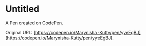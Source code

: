 # Untitled

A Pen created on CodePen.

Original URL: [https://codepen.io/Marynisha-Kutty/pen/yyeEgBJ](https://codepen.io/Marynisha-Kutty/pen/yyeEgBJ).

